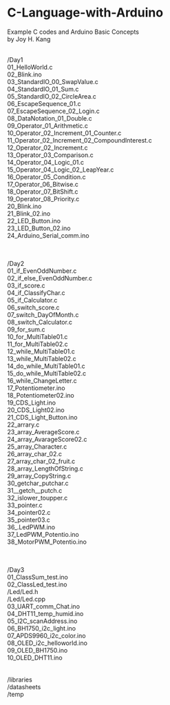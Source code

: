 # C-Language-with-Arduino
Example C codes and Arduino Basic Concepts <br>
by Joy H. Kang<br><br>

/Day1<br>
01_HelloWorld.c<br>
02_Blink.ino<br>
03_StandardIO_00_SwapValue.c<br>
04_StandardIO_01_Sum.c<br>
05_StandardIO_02_CircleArea.c<br>
06_EscapeSequence_01.c<br>
07_EscapeSequence_02_Login.c<br>
08_DataNotation_01_Double.c<br>
09_Operator_01_Arithmetic.c<br>
10_Operator_02_Increment_01_Counter.c<br>
11_Operator_02_Increment_02_CompoundInterest.c<br>
12_Operator_02_Increment.c<br>
13_Operator_03_Comparison.c<br>
14_Operator_04_Logic_01.c<br>
15_Operator_04_Logic_02_LeapYear.c<br>
16_Operator_05_Condition.c<br>
17_Operator_06_Bitwise.c<br>
18_Operator_07_BitShift.c<br>
19_Operator_08_Priority.c<br>
20_Blink.ino<br>
21_Blink_02.ino<br>
22_LED_Button.ino<br>
23_LED_Button_02.ino<br>
24_Arduino_Serial_comm.ino<br>
<br><br>

/Day2<br>
01_if_EvenOddNumber.c<br>
02_if_else_EvenOddNumber.c<br>
03_if_score.c<br>
04_if_ClassifyChar.c<br>
05_if_Calculator.c<br>
06_switch_score.c<br>
07_switch_DayOfMonth.c<br>
08_switch_Calculator.c<br>
09_for_sum.c<br>
10_for_MultiTable01.c<br>
11_for_MultiTable02.c<br>
12_while_MultiTable01.c<br>
13_while_MultiTable02.c<br>
14_do_while_MultiTable01.c<br>
15_do_while_MultiTable02.c<br>
16_while_ChangeLetter.c<br>
17_Potentiometer.ino<br>
18_Potentiometer02.ino<br>
19_CDS_Light.ino<br>
20_CDS_Light02.ino<br>
21_CDS_Light_Button.ino<br>
22_arrary.c<br>
23_array_AverageScore.c<br>
24_array_AvarageScore02.c<br>
25_array_Character.c<br>
26_array_char_02.c<br>
27_array_char_02_fruit.c<br>
28_array_LengthOfString.c<br>
29_array_CopyString.c<br>
30_getchar_putchar.c<br>
31__getch__putch.c<br>
32_islower_toupper.c<br>
33_pointer.c<br>
34_pointer02.c<br>
35_pointer03.c<br>
36_.LedPWM.ino<br>
37_LedPWM_Potentio.ino<br>
38_MotorPWM_Potentio.ino<br>
<br><br>

/Day3<br>
01_ClassSum_test.ino<br>
02_ClassLed_test.ino<br>
/Led/Led.h<br>
/Led/Led.cpp<br>
03_UART_comm_Chat.ino<br>
04_DHT11_temp_humid.ino<br>
05_I2C_scanAddress.ino<br>
06_BH1750_i2c_light.ino<br>
07_APDS9960_i2c_color.ino<br>
08_OLED_i2c_helloworld.ino<br>
09_OLED_BH1750.ino<br>
10_OLED_DHT11.ino<br>
<br><br>
/libraries<br>
/datasheets<br>
/temp<br>
